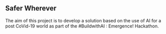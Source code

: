 ## Safer Wherever

The aim of this project is to develop a solution based on the use of AI for a post CoVid-19 world as part of the #BuildwithAI : Emergence! Hackathon.

